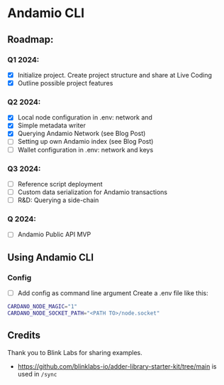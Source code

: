 # Andamio CLI

## Roadmap:

### Q1 2024:
- [x] Initialize project. Create project structure and share at Live Coding
- [x] Outline possible project features

### Q2 2024:
- [x] Local node configuration in .env: network and
- [x] Simple metadata writer
- [x] Querying Andamio Network (see Blog Post)
- [ ] Setting up own Andamio index (see Blog Post)
- [ ] Wallet configuration in .env: network and keys

### Q3 2024:
- [ ] Reference script deployment
- [ ] Custom data serialization for Andamio transactions
- [ ] R&D: Querying a side-chain

### Q 2024:
- [ ] Andamio Public API MVP

## Using Andamio CLI

### Config
- [ ] Add config as command line argument
Create a .env file like this:
```bash
CARDANO_NODE_MAGIC="1"
CARDANO_NODE_SOCKET_PATH="<PATH TO>/node.socket"
```


## Credits

Thank you to Blink Labs for sharing examples.
- https://github.com/blinklabs-io/adder-library-starter-kit/tree/main is used in `/sync`